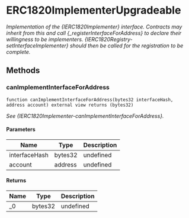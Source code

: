 # ERC1820ImplementerUpgradeable







*Implementation of the {IERC1820Implementer} interface. Contracts may inherit from this and call {_registerInterfaceForAddress} to declare their willingness to be implementers. {IERC1820Registry-setInterfaceImplementer} should then be called for the registration to be complete.*

## Methods

### canImplementInterfaceForAddress

```solidity
function canImplementInterfaceForAddress(bytes32 interfaceHash, address account) external view returns (bytes32)
```



*See {IERC1820Implementer-canImplementInterfaceForAddress}.*

#### Parameters

| Name | Type | Description |
|---|---|---|
| interfaceHash | bytes32 | undefined |
| account | address | undefined |

#### Returns

| Name | Type | Description |
|---|---|---|
| _0 | bytes32 | undefined |




